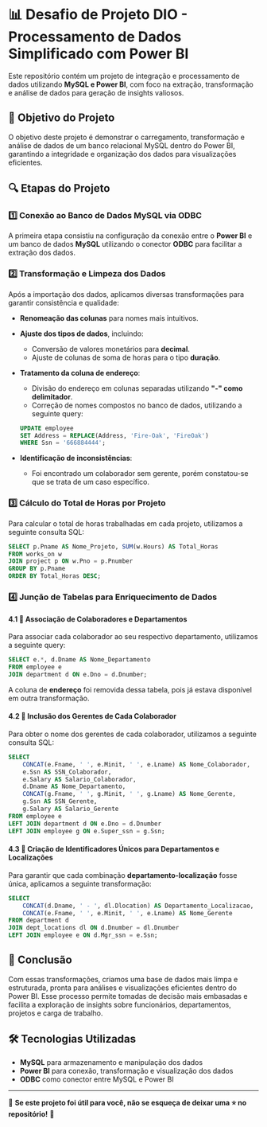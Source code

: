 # 📊 Desafio de Projeto DIO - Processamento de Dados Simplificado com Power BI

Este repositório contém um projeto de integração e processamento de dados utilizando **MySQL e Power BI**, com foco na extração, transformação e análise de dados para geração de insights valiosos.

## 🚀 Objetivo do Projeto
O objetivo deste projeto é demonstrar o carregamento, transformação e análise de dados de um banco relacional MySQL dentro do Power BI, garantindo a integridade e organização dos dados para visualizações eficientes.

## 🔍 Etapas do Projeto

### 1️⃣ Conexão ao Banco de Dados MySQL via ODBC
A primeira etapa consistiu na configuração da conexão entre o **Power BI** e um banco de dados **MySQL** utilizando o conector **ODBC** para facilitar a extração dos dados.

### 2️⃣ Transformação e Limpeza dos Dados
Após a importação dos dados, aplicamos diversas transformações para garantir consistência e qualidade:
- **Renomeação das colunas** para nomes mais intuitivos.
- **Ajuste dos tipos de dados**, incluindo:
  - Conversão de valores monetários para **decimal**.
  - Ajuste de colunas de soma de horas para o tipo **duração**.
- **Tratamento da coluna de endereço**:
  - Divisão do endereço em colunas separadas utilizando **"-" como delimitador**.
  - Correção de nomes compostos no banco de dados, utilizando a seguinte query:

  ```sql
  UPDATE employee
  SET Address = REPLACE(Address, 'Fire-Oak', 'FireOak')
  WHERE Ssn = '666884444';
  ```

- **Identificação de inconsistências**:
  - Foi encontrado um colaborador sem gerente, porém constatou-se que se trata de um caso específico.

### 3️⃣ Cálculo do Total de Horas por Projeto
Para calcular o total de horas trabalhadas em cada projeto, utilizamos a seguinte consulta SQL:

```sql
SELECT p.Pname AS Nome_Projeto, SUM(w.Hours) AS Total_Horas
FROM works_on w
JOIN project p ON w.Pno = p.Pnumber
GROUP BY p.Pname
ORDER BY Total_Horas DESC;
```

### 4️⃣ Junção de Tabelas para Enriquecimento de Dados

#### 4.1 🔹 Associação de Colaboradores e Departamentos
Para associar cada colaborador ao seu respectivo departamento, utilizamos a seguinte query:

```sql
SELECT e.*, d.Dname AS Nome_Departamento
FROM employee e
JOIN department d ON e.Dno = d.Dnumber;
```

A coluna de **endereço** foi removida dessa tabela, pois já estava disponível em outra transformação.

#### 4.2 🔹 Inclusão dos Gerentes de Cada Colaborador
Para obter o nome dos gerentes de cada colaborador, utilizamos a seguinte consulta SQL:

```sql
SELECT
    CONCAT(e.Fname, ' ', e.Minit, ' ', e.Lname) AS Nome_Colaborador,
    e.Ssn AS SSN_Colaborador,
    e.Salary AS Salario_Colaborador,
    d.Dname AS Nome_Departamento,
    CONCAT(g.Fname, ' ', g.Minit, ' ', g.Lname) AS Nome_Gerente,
    g.Ssn AS SSN_Gerente,
    g.Salary AS Salario_Gerente
FROM employee e
LEFT JOIN department d ON e.Dno = d.Dnumber
LEFT JOIN employee g ON e.Super_ssn = g.Ssn;
```

#### 4.3 🔹 Criação de Identificadores Únicos para Departamentos e Localizações
Para garantir que cada combinação **departamento-localização** fosse única, aplicamos a seguinte transformação:

```sql
SELECT
    CONCAT(d.Dname, ' - ', dl.Dlocation) AS Departamento_Localizacao,
    CONCAT(e.Fname, ' ', e.Minit, ' ', e.Lname) AS Nome_Gerente
FROM department d
JOIN dept_locations dl ON d.Dnumber = dl.Dnumber
LEFT JOIN employee e ON d.Mgr_ssn = e.Ssn;
```

## 📌 Conclusão
Com essas transformações, criamos uma base de dados mais limpa e estruturada, pronta para análises e visualizações eficientes dentro do Power BI. Esse processo permite tomadas de decisão mais embasadas e facilita a exploração de insights sobre funcionários, departamentos, projetos e carga de trabalho.

## 🛠 Tecnologias Utilizadas
- **MySQL** para armazenamento e manipulação dos dados
- **Power BI** para conexão, transformação e visualização dos dados
- **ODBC** como conector entre MySQL e Power BI

---

📢 **Se este projeto foi útil para você, não se esqueça de deixar uma ⭐ no repositório!** 🚀

